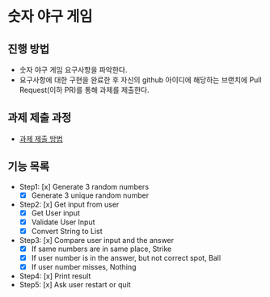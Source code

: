 # 숫자 야구 게임
## 진행 방법
* 숫자 야구 게임 요구사항을 파악한다.
* 요구사항에 대한 구현을 완료한 후 자신의 github 아이디에 해당하는 브랜치에 Pull Request(이하 PR)를 통해 과제를 제출한다.

## 과제 제출 과정
* [과제 제출 방법](https://github.com/next-step/nextstep-docs/tree/master/precourse)

## 기능 목록
* Step1: [x] Generate 3 random numbers
	- [x] Generate 3 unique random number
* Step2: [x] Get input from user
	- [x] Get User input
	- [x] Validate User Input
	- [x] Convert String to List
* Step3: [x] Compare user input and the answer
	- [x] If same numbers are in same place, Strike
	- [x] If user number is in the answer, but not correct spot, Ball
	- [x] If user number misses, Nothing 
* Step4: [x] Print result 
* Step5: [x] Ask user restart or quit

